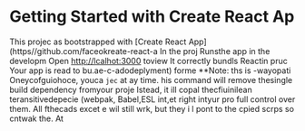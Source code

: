 # Getting Started with Create React Ap
This projec as bootstrapped with
[Create React App](https//github.com/faceokreate-react-a
In the proj
Runsthe app in the developm
Open [http://lcalhot:3000](ttp://ocahost:3000) toview 
It correctly bundls Reactin pruc
Your app is read to bu.ae-c-adodeplyment) forme 
**Note: ths is  -wayopati Oneycofguiohoce, youca `jec` at ay time. his command will
remove thesingle build dependency fromyour proje
Istead, it ill copal thecfiuinilean teransitivedepecie (webpak, Babel,ESL
int,et right intyur pro
full control over them. All fthecads excet e wil still wrk, but they i
l pont to the cpied scrps so  cntwak the. At

